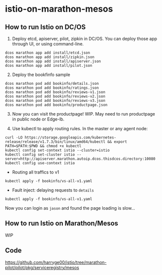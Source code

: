 # istio-on-marathon-mesos

## How to run Istio on DC/OS

1. Deploy etcd, apiserver, pilot, zipkin in DC/OS. 
You can deploy those app through UI, or using command-line.
```
dcos marathon app add install/etcd.json
dcos marathon app add install/zipkin.json
dcos marathon app add install/apiserver.json
dcos marathon app add install/pilot.json
```

2. Deploy the bookfinfo sample

```
dcos marathon pod add bookinfo/details.json
dcos marathon pod add bookinfo/ratings.json
dcos marathon pod add bookinfo/reviews-v1.json
dcos marathon pod add bookinfo/reviews-v2.json
dcos marathon pod add bookinfo/reviews-v3.json
dcos marathon pod add bookinfo/productpage.json
```

3. Now you can visit the productpage! 
WIP. May need to run productpage in public node or Edge-lb.

4. Use kubectl to apply routing rules.
In the master or any agent node:
```
curl -LO https://storage.googleapis.com/kubernetes-release/release/v1.7.3/bin/linux/amd64/kubectl && export PATH=$PATH:$PWD && chmod +x kubectl
kubectl config set-context istio --cluster=istio
kubectl config set-cluster istio --server=http://apiserver.marathon.autoip.dcos.thisdcos.directory:10080
kubectl config use-context istio
```
* Routing all traffics to v1
```
kubectl apply -f bookinfo/vs-all-v1.yaml
```
* Fault inject: delaying requests to `details`
```
kubectl apply -f bookinfo/vs-all-v1.yaml
```
Now you can login as `jason` and found the page loading is slow...

## How to run Istio on Marathon/Mesos

WIP

## Code
https://github.com/harryge00/istio/tree/marathon-pilot/pilot/pkg/serviceregistry/mesos